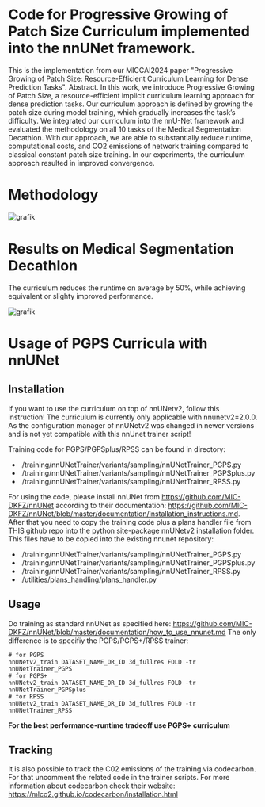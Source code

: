 # Code for Progressive Growing of Patch Size Curriculum implemented into the nnUNet framework.

This is the implementation from our MICCAI2024 paper "Progressive Growing of Patch Size: Resource-Efficient Curriculum Learning for Dense Prediction Tasks". Abstract. In this work, we introduce Progressive Growing of Patch
Size, a resource-efficient implicit curriculum learning approach for dense prediction tasks. Our curriculum approach is defined by growing the patch size during model training, which gradually increases the task’s difficulty. We integrated our curriculum into the nnU-Net framework and evaluated the methodology on all 10 tasks of the Medical Segmentation Decathlon. With our approach, we are able to substantially reduce runtime, computational costs, and CO2 emissions of network training compared to classical constant patch size training. In our experiments, the curriculum approach resulted in improved convergence. 

# Methodology

![grafik](https://github.com/user-attachments/assets/20e24d26-bd7a-4650-b595-4e4a52398d4e)

# Results on Medical Segmentation Decathlon

The curriculum reduces the runtime on average by 50%, while achieving equivalent or slighty improved performance.

![grafik](https://github.com/user-attachments/assets/e618578b-3ec8-4e1d-8786-2e9e26ddb3fe)


# Usage of PGPS Curricula with nnUNet

## Installation

If you want to use the curriculum on top of nnUNetv2, follow this instruction! The curriculum is currently only applicable with nnunetv2=2.0.0.
As the configuration manager of nnUNetv2 was changed in newer versions and is not yet compatible with this nnUnet trainer script!

Training code for PGPS/PGPSplus/RPSS can be found in directory:

- ./training/nnUNetTrainer/variants/sampling/nnUNetTrainer_PGPS.py
- ./training/nnUNetTrainer/variants/sampling/nnUNetTrainer_PGPSplus.py
- ./training/nnUNetTrainer/variants/sampling/nnUNetTrainer_RPSS.py

For using the code, please install nnUNet from https://github.com/MIC-DKFZ/nnUNet according to their documentation: https://github.com/MIC-DKFZ/nnUNet/blob/master/documentation/installation_instructions.md.
After that you need to copy the training code plus a plans handler file from THIS github repo into the python site-package nnUNetv2 installation folder. This files have to be copied into the existing nnunet repository:
- ./training/nnUNetTrainer/variants/sampling/nnUNetTrainer_PGPS.py
- ./training/nnUNetTrainer/variants/sampling/nnUNetTrainer_PGPSplus.py
- ./training/nnUNetTrainer/variants/sampling/nnUNetTrainer_RPSS.py
- ./utilities/plans_handling/plans_handler.py

## Usage

Do training as standard nnUNet as specified here: https://github.com/MIC-DKFZ/nnUNet/blob/master/documentation/how_to_use_nnunet.md
The only difference is to specifiy the PGPS/PGPS+/RPSS trainer:
```
# for PGPS
nnUNetv2_train DATASET_NAME_OR_ID 3d_fullres FOLD -tr nnUNetTrainer_PGPS
# for PGPS+
nnUNetv2_train DATASET_NAME_OR_ID 3d_fullres FOLD -tr nnUNetTrainer_PGPSplus
# for RPSS
nnUNetv2_train DATASET_NAME_OR_ID 3d_fullres FOLD -tr nnUNetTrainer_RPSS
```
**For the best performance-runtime tradeoff use PGPS+ curriculum**

## Tracking 
It is also possible to track the C02 emissions of the training via codecarbon. For that uncomment the related code in the trainer scripts.
For more information about codecarbon check their website: https://mlco2.github.io/codecarbon/installation.html

